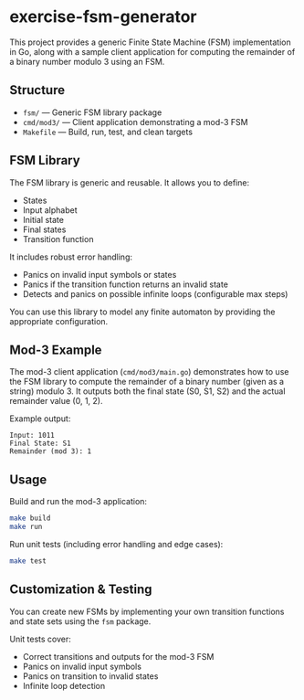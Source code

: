 # exercise-fsm-generator

This project provides a generic Finite State Machine (FSM) implementation in Go, along with a sample client application for computing the remainder of a binary number modulo 3 using an FSM.

## Structure

- `fsm/` — Generic FSM library package
- `cmd/mod3/` — Client application demonstrating a mod-3 FSM
- `Makefile` — Build, run, test, and clean targets


## FSM Library

The FSM library is generic and reusable. It allows you to define:
- States
- Input alphabet
- Initial state
- Final states
- Transition function

It includes robust error handling:
- Panics on invalid input symbols or states
- Panics if the transition function returns an invalid state
- Detects and panics on possible infinite loops (configurable max steps)

You can use this library to model any finite automaton by providing the appropriate configuration.


## Mod-3 Example

The mod-3 client application (`cmd/mod3/main.go`) demonstrates how to use the FSM library to compute the remainder of a binary number (given as a string) modulo 3. It outputs both the final state (S0, S1, S2) and the actual remainder value (0, 1, 2).

Example output:

```
Input: 1011
Final State: S1
Remainder (mod 3): 1
```

## Usage

Build and run the mod-3 application:

```sh
make build
make run
```


Run unit tests (including error handling and edge cases):

```sh
make test
```


## Customization & Testing

You can create new FSMs by implementing your own transition functions and state sets using the `fsm` package.

Unit tests cover:
- Correct transitions and outputs for the mod-3 FSM
- Panics on invalid input symbols
- Panics on transition to invalid states
- Infinite loop detection

